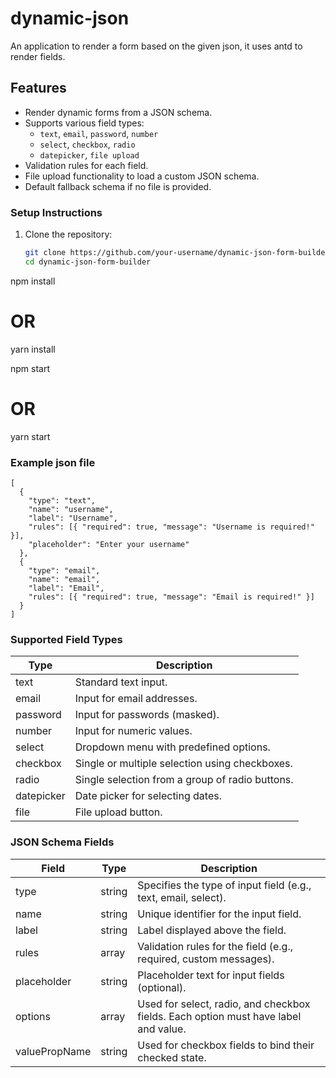# dynamic-json
An application to render a form based on the given json, it uses antd to render fields. 


## **Features**
- Render dynamic forms from a JSON schema.
- Supports various field types: 
  - `text`, `email`, `password`, `number`
  - `select`, `checkbox`, `radio`
  - `datepicker`, `file upload`
- Validation rules for each field.
- File upload functionality to load a custom JSON schema.
- Default fallback schema if no file is provided.


### **Setup Instructions**

1. Clone the repository:
   ```bash
   git clone https://github.com/your-username/dynamic-json-form-builder.git
   cd dynamic-json-form-builder


npm install
# OR
yarn install

npm start
# OR
yarn start

### **Example json file**
```
[
  {
    "type": "text",
    "name": "username",
    "label": "Username",
    "rules": [{ "required": true, "message": "Username is required!" }],
    "placeholder": "Enter your username"
  },
  {
    "type": "email",
    "name": "email",
    "label": "Email",
    "rules": [{ "required": true, "message": "Email is required!" }]
  }
]
```


### Supported Field Types

| Type | Description |
| --- | --- |
| text | Standard text input. |
| email | Input for email addresses. |
| password | Input for passwords (masked). |
| number | Input for numeric values. |
| select | Dropdown menu with predefined options. |
| checkbox | Single or multiple selection using checkboxes. |
| radio | Single selection from a group of radio buttons. |
| datepicker | Date picker for selecting dates. |
| file | File upload button. |




### JSON Schema Fields

| Field | Type | Description |
| --- | --- | --- |
| type | string | Specifies the type of input field (e.g., text, email, select). |
| name | string | Unique identifier for the input field. |
| label | string | Label displayed above the field. |
| rules | array | Validation rules for the field (e.g., required, custom messages). |
| placeholder | string | Placeholder text for input fields (optional). |
| options | array | Used for select, radio, and checkbox fields. Each option must have label and value. |
| valuePropName | string | Used for checkbox fields to bind their checked state. |